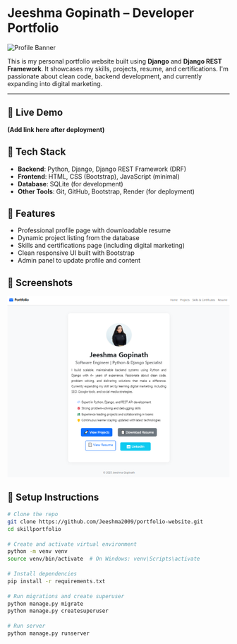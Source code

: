 # Jeeshma Gopinath – Developer Portfolio

![Profile Banner](https://img.shields.io/badge/Python-Django-blue?style=for-the-badge&logo=python&logoColor=white)

This is my personal portfolio website built using **Django** and **Django REST Framework**. It showcases my skills, projects, resume, and certifications. I'm passionate about clean code, backend development, and currently expanding into digital marketing.

---
## 🚀 Live Demo
**(Add link here after deployment)**

## 🔧 Tech Stack

- **Backend**: Python, Django, Django REST Framework (DRF)
- **Frontend**: HTML, CSS (Bootstrap), JavaScript (minimal)
- **Database**: SQLite (for development)
- **Other Tools**: Git, GitHub, Bootstrap, Render (for deployment)

## 📁 Features

- Professional profile page with downloadable resume
- Dynamic project listing from the database
- Skills and certifications page (including digital marketing)
- Clean responsive UI built with Bootstrap
- Admin panel to update profile and content

## 📸 Screenshots

![Screenshot](assets/preview.png)



## 🔨 Setup Instructions

```bash
# Clone the repo
git clone https://github.com/Jeeshma2009/portfolio-website.git
cd skillportfolio

# Create and activate virtual environment
python -m venv venv
source venv/bin/activate  # On Windows: venv\Scripts\activate

# Install dependencies
pip install -r requirements.txt

# Run migrations and create superuser
python manage.py migrate
python manage.py createsuperuser

# Run server
python manage.py runserver

